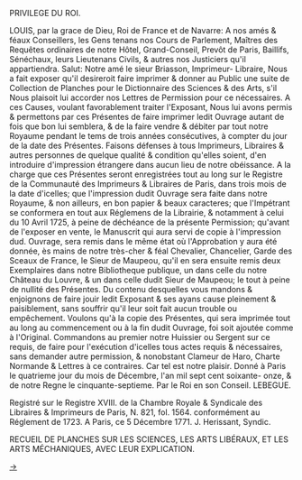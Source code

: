 PRIVILEGE DU ROI.

LOUIS, par la grace de Dieu, Roi de France et de Navarre: A nos amés & féaux Conseillers, les Gens tenans nos Cours de Parlement, Maîtres des Requêtes ordinaires de notre Hôtel, Grand-Conseil, Prevôt de Paris, Baillifs, Sénéchaux, leurs Lieutenans Civils, & autres nos Justiciers qu'il appartiendra. Salut: Notre amé le sieur Briasson, Imprimeur- Libraire, Nous a fait exposer qu'il desireroit faire imprimer & donner au Public une suite de Collection de Planches pour le Dictionnaire des Sciences & des Arts, s'il Nous plaisoit lui accorder nos Lettres de Permission pour ce nécessaires. A ces Causes, voulant favorablement traiter l'Exposant, Nous lui avons permis & permettons par ces Présentes de faire imprimer ledit Ouvrage autant de fois que bon lui semblera, & de la faire vendre & débiter par tout notre Royaume pendant le tems de trois années consécutives, à compter du jour de la date des Présentes. Faisons défenses à tous Imprimeurs, Libraires & autres personnes de quelque qualité & condition qu'elles soient, d'en introduire d'impression étrangere dans aucun lieu de notre obéissance. A la charge que ces Présentes seront enregistrées tout au long sur le Registre de la Communauté des Imprimeurs & Libraires de Paris, dans trois mois de la date d'icelles; que l'impression dudit Ouvrage sera faite dans notre Royaume, & non ailleurs, en bon papier & beaux caracteres; que l'Impétrant se conformera en tout aux Réglemens de la Librairie, & notamment à celui du 10 Avril 1725, à peine de déchéance de la présente Permission; qu'avant de l'exposer en vente, le Manuscrit qui aura servi de copie à l'impression dud. Ouvrage, sera remis dans le même état où l'Approbation y aura été donnée, ès mains de notre très-cher & féal Chevalier, Chancelier, Garde des Sceaux de France, le Sieur de Maupeou, qu'il en sera ensuite remis deux Exemplaires dans notre Bibliotheque publique, un dans celle du notre Château du Louvre, & un dans celle dudit Sieur de Maupeou; le tout à peine de nullité des Présentes. Du contenu desquelles vous mandons & enjoignons de faire jouir ledit Exposant & ses ayans cause pleinement & paisiblement, sans souffrir qu'il leur soit fait aucun trouble ou empêchement. Voulons qu'à la copie des Présentes, qui sera imprimée tout au long au commencement ou à la fin dudit Ouvrage, foi soit ajoutée comme à l'Original. Commandons au premier notre Huissier ou Sergent sur ce requis, de faire pour l'exécution d'icelles tous actes requis & nécessaires, sans demander autre permission, & nonobstant Clameur de Haro, Charte Normande & Lettres à ce contraires. Car tel est notre plaisir. Donné à Paris le quatrieme jour du mois de Décembre, l'an mil sept cent soixante- onze, & de notre Regne le cinquante-septieme. Par le Roi en son Conseil. LEBEGUE.

Registré sur le Registre XVIII. de la Chambre Royale & Syndicale des Libraires & Imprimeurs de Paris, N. 821, fol. 1564. conformément au Réglement de 1723. A Paris, ce 5 Décembre 1771. J. Herissant, Syndic.

RECUEIL DE PLANCHES SUR LES SCIENCES, LES ARTS LIBÉRAUX, ET LES ARTS MÉCHANIQUES, AVEC LEUR EXPLICATION.

[->](06-Tisserand/Légende.md)

